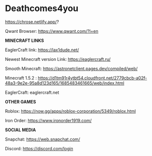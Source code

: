 # Deathcomes4you



https://chrose.netlify.app/?

Qwant Browser: https://www.qwant.com/?l=en

**MINECRAFT LINKS**

EaglerCraft link: https://lax1dude.net/

Newest Minecraft version Link: https://eaglercraft.ru/

 Smooth Minecraft: https://astronetclient.pages.dev/compiled/web/  
 
Minecraft 1.5.2 : https://d1tm91r4ytbt54.cloudfront.net/2779cbcb-a02f-48a3-9e2e-95a8d123d165/1685483461665/web/index.html

EaglerCraft: eaglercraft.net

**OTHER GAMES**

Roblox: https://now.gg/apps/roblox-corporation/5349/roblox.html

Iron Order: https://www.ironorder1919.com/

**SOCIAL MEDIA**

Snapchat: https://web.snapchat.com/

Discord: https://discord.com/login

